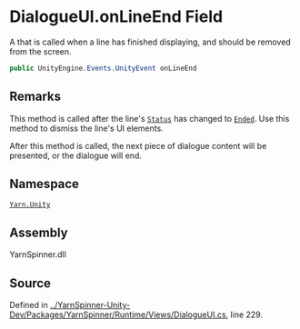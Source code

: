 # DialogueUI.onLineEnd Field

A <see cref="!:UnityEngine.Events.UnityEvent"></see> that is called
when a line has finished displaying, and should be removed from
the screen.


```csharp
public UnityEngine.Events.UnityEvent onLineEnd
```
## Remarks

This method is called after the line's [`Status`](/api/csharp/yarn.unity/localizedline.status.md)
has changed to [`Ended`](/api/csharp/yarn.unity/linestatus.ended.md).
Use this method to dismiss the line's UI elements.

After this method is called, the next piece of dialogue content
will be presented, or the dialogue will end.




## Namespace
[`Yarn.Unity`](/api/csharp/yarn.unity/README.md)

## Assembly
YarnSpinner.dll

## Source
Defined in [../YarnSpinner-Unity-Dev/Packages/YarnSpinner/Runtime/Views/DialogueUI.cs](https://github.com/YarnSpinnerTool/YarnSpinner-Unity//blob/develop/Runtime/Views/DialogueUI.cs#L229), line 229.

